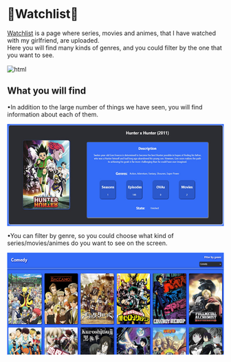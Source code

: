 # :popcorn:Watchlist:popcorn:
<a href="https://souto751.github.io/watchlist/" target="_blank">Watchlist</a> is a page where series, movies and animes, that I have watched with my girlfriend, are uploaded. <br />
Here you will find many kinds of genres, and you could filter by the one that you want to see. <br />

<img src="https://github.com/Souto751/portfolio-react/blob/main/src/images/watchlist.jpg?raw=true" alt="html" align="center" />

## What you will find
•In addition to the large number of things we have seen, you will find information about each of them.

<img src="https://github.com/Souto751/project-imgs/blob/main/watchlist%20page%20imgs/info.jpg?raw=true" alt="html" align="center" />

•You can filter by genre, so you could choose what kind of series/movies/animes do you want to see on the screen.

<img src="https://github.com/Souto751/project-imgs/blob/main/watchlist%20page%20imgs/filter.png?raw=true" alt="html" align="center" />
